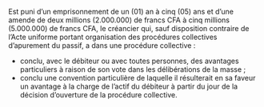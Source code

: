 Est puni d’un emprisonnement de un (01) an à cinq (05) ans et d’une amende de deux millions (2.000.000) de francs CFA à cinq millions (5.000.000) de francs CFA, le créancier qui, sauf disposition contraire de l’Acte uniforme portant organisation des procédures collectives d’apurement du passif, a dans une procédure collective :
- conclu, avec le débiteur ou avec toutes personnes, des avantages particuliers à raison de son vote dans les délibérations de la masse ;
- conclu une convention particulière de laquelle il résulterait en sa faveur un avantage à la charge de l’actif du débiteur à partir du jour de la décision d’ouverture de la procédure collective.